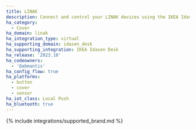 ```yaml
---
title: LINAK
description: Connect and control your LINAK devices using the IKEA Idasen Desk integration
ha_category:
  - Cover
ha_domain: linak
ha_integration_type: virtual
ha_supporting_domain: idasen_desk
ha_supporting_integration: IKEA Idasen Desk
ha_release: '2023.10'
ha_codeowners:
  - '@abmantis'
ha_config_flow: true
ha_platforms:
  - button
  - cover
  - sensor
ha_iot_class: Local Push
ha_bluetooth: true
---
```


{% include integrations/supported_brand.md %}
